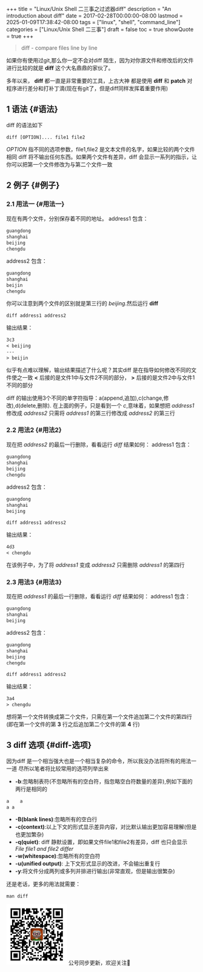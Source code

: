 +++
title = "Linux/Unix Shell 二三事之过滤器diff"
description = "An introduction about diff"
date = 2017-02-28T00:00:00-08:00
lastmod = 2025-01-09T17:38:42-08:00
tags = ["linux", "shell", "command_line"]
categories = ["Linux/Unix Shell 二三事"]
draft = false
toc = true
showQuote = true
+++

> diff - compare files line by line

如果你有使用过git,那么你一定不会对diff 陌生，因为对你源文件和修改后的文件进行比较的就是 **diff** 这个大名鼎鼎的家伙了。

多年以来， **diff** 都一直是非常重要的工具，上古大神 都是使用 **diff** 和 **patch** 对程序进行差分和打补丁滴(现在有git了，但是diff同样发挥着重要作用)


## <span class="section-num">1</span> 语法 {#语法}

diff 的语法如下

```shell
diff [OPTION].... file1 file2
```

_OPTION_ 指不同的选项参数，file1,file2 是文本文件的名字，如果比较的两个文件相同 diff 将不输出任何东西。如果两个文件有差异，diff 会显示一系列的指示，让你可以把第一个文件修改为与第二个文件一致


## <span class="section-num">2</span> 例子 {#例子}


### <span class="section-num">2.1</span> 用法一 {#用法一}

现在有两个文件，分别保存着不同的地址。
address1 包含：

```text
guangdong
shanghai
beijing
chengdu
```

address2 包含：

```text
guangdong
shanghai
beijin
chengdu
```

你可以注意到两个文件的区别就是第三行的 _beijing_.然后运行 **diff**

```shell
diff address1 address2
```

输出结果：

```text
3c3
< beijing
---
> beijin
```

似乎有点难以理解，输出结果描述了什么呢？其实diff 是在指导如何修改不同的文件使之一致 **&lt;** 后接的是文件1中与文件2不同的部分， **&gt;** 后接的是文件2中与文件1不同的部分

diff 的输出使用3个不同的单字符指导：a(append,追加),c(change,修改),d(delete,删除). 在上面的例子，只是看到一个 _c_,意味着，如果想把 _address1_ 修改成 _address2_ 只需将 _address1_ 的第三行修改成 _address2_ 的第三行


### <span class="section-num">2.2</span> 用法2 {#用法2}

现在把 _address2_ 的最后一行删除，看看运行 _diff_ 结果如何：
address1 包含：

```text
guangdong
shanghai
beijing
chengdu
```

address2 包含：

```text
guangdong
shanghai
beijing
```

```shell
diff address1 address2
```

输出结果：

```text
4d3
< chengdu
```

在该例子中，为了将 _address1_ 变成 _address2_ 只需删除 _address1_ 的第四行


### <span class="section-num">2.3</span> 用法3 {#用法3}

现在把 _address1_ 的最后一行删除，看看运行 _diff_ 结果如何：
address1 包含：

```text
guangdong
shanghai
beijing
```

address2 包含：

```text
guangdong
shanghai
beijing
chengdu
```

```shell
diff address1 address2
```

输出结果：

```text
3a4
> chengdu
```

想将第一个文件转换成第二个文件，只需在第一个文件追加第二个文件的第四行(即在第一个文件的第 **3** 行之后追加第二个文件的第 **4** 行)


## <span class="section-num">3</span> diff 选项 {#diff-选项}

因为diff 是一个相当强大也是一个相当复杂的命令，所以我没办法将所有的用法一一道
尽所以笔者将比较常用的选项列举出来

-   **-b**:忽略制表符(不忽略所有的空白符，指忽略空白符数量的差异),例如下面的两行是相同的

<!--listend-->

```nil
a    a
a a
```

-   **-B(blank lines)**:忽略所有的空白行
-   **-c(context)**:以上下文的形式显示差异内容，对比默认输出更加容易理解(但是也更加繁杂)
-   **-q(quiet)**: diff 静默设置，即如果文件file1和file2有差异，diff 也只会显示 _File file1 and file2 differ_
-   **-w(whitespace)**:忽略所有的空白符
-   **-u(unified output)**: 上下文形式显示的改进，不会输出重复行
-   **-y**:将文件分成两列或多列并排进行输出(非常直观，但是输出很繁杂)

还是老话，更多的用法就需要：

```shell
man diff
```

<div center class="qr-container">
<img src="/ox-hugo/qrcode_gh_e06d750e626f_1.jpg" alt="qrcode_gh_e06d750e626f_1.jpg" width="160px" height="160px" center="t" class="qr-container" />
公号同步更新，欢迎关注👻
</div>

